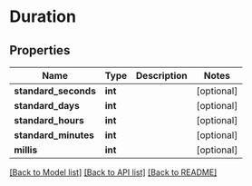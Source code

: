 # Duration

## Properties
Name | Type | Description | Notes
------------ | ------------- | ------------- | -------------
**standard_seconds** | **int** |  | [optional] 
**standard_days** | **int** |  | [optional] 
**standard_hours** | **int** |  | [optional] 
**standard_minutes** | **int** |  | [optional] 
**millis** | **int** |  | [optional] 

[[Back to Model list]](../README.md#documentation-for-models) [[Back to API list]](../README.md#documentation-for-api-endpoints) [[Back to README]](../README.md)

